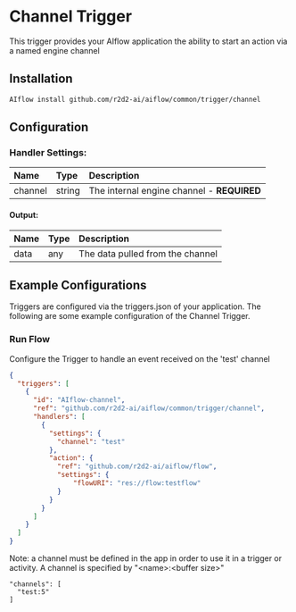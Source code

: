 <!--
title: Channel
weight: 4706
-->

# Channel Trigger
This trigger provides your AIflow application the ability to start an action via a named engine channel

## Installation

```bash
AIflow install github.com/r2d2-ai/aiflow/common/trigger/channel
```

## Configuration    

### Handler Settings:
| Name    | Type   | Description
|:---     | :---   | :---     
| channel | string | The internal engine channel - **REQUIRED**

#### Output:
| Name | Type | Description
|:---  | :--- | :---     
| data | any  | The data pulled from the channel


## Example Configurations

Triggers are configured via the triggers.json of your application. The following are some example configuration of the Channel Trigger.

### Run Flow
Configure the Trigger to handle an event received on the 'test' channel

```json
{
  "triggers": [
    {
      "id": "AIflow-channel",
      "ref": "github.com/r2d2-ai/aiflow/common/trigger/channel",
      "handlers": [
        {
          "settings": {
            "channel": "test"
          },
          "action": {
            "ref": "github.com/r2d2-ai/aiflow/flow",
            "settings": {
                "flowURI": "res://flow:testflow"
            }       
          }
        }
      ]
    }
  ]
}
```

Note: a channel must be defined in the app in order to use it in a trigger or activity.  A channel is specified by "\<name\>:\<buffer size\>"
```
"channels": [
  "test:5"
]
```